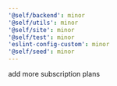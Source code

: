 ```yaml
---
'@self/backend': minor
'@self/utils': minor
'@self/site': minor
'@self/test': minor
'eslint-config-custom': minor
'@self/seed': minor
---
```


add more subscription plans
